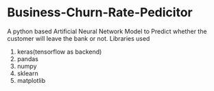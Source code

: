 # Business-Churn-Rate-Pedicitor
A python based Artificial Neural Network Model to Predict whether the customer will leave the bank or not.
Libraries used
1. keras(tensorflow as backend)
2. pandas
3. numpy
4. sklearn
5. matplotlib
